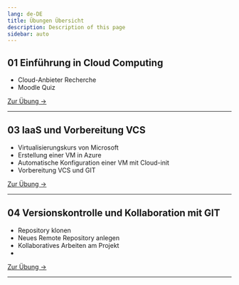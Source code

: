```yaml
---
lang: de-DE
title: Übungen Übersicht
description: Description of this page
sidebar: auto
---
```


## 01 Einführung in Cloud Computing <Badge text="neu" />
- Cloud-Anbieter Recherche
- Moodle Quiz

<p>
<a href="/CloudComputingCWA2021/exercises/01-cloud-intro" class="nav-link action-button">
  Zur Übung →
</a>
</p>

---

## 03 IaaS und Vorbereitung VCS
- Virtualisierungskurs von Microsoft
- Erstellung einer VM in Azure
- Automatische Konfiguration einer VM mit Cloud-init
- Vorbereitung VCS und GIT

<p>
<a href="/CloudComputingCWA2021/exercises/03-iaas/03-iaas" class="nav-link action-button">
  Zur Übung →
</a>
</p>

---

## 04 Versionskontrolle und Kollaboration mit GIT
- Repository klonen
- Neues Remote Repository anlegen
- Kollaboratives Arbeiten am Projekt
- 

<p>
<a href="/CloudComputingCWA2021/exercises/04-git/04-git" class="nav-link action-button">
  Zur Übung →
</a>
</p>

---
